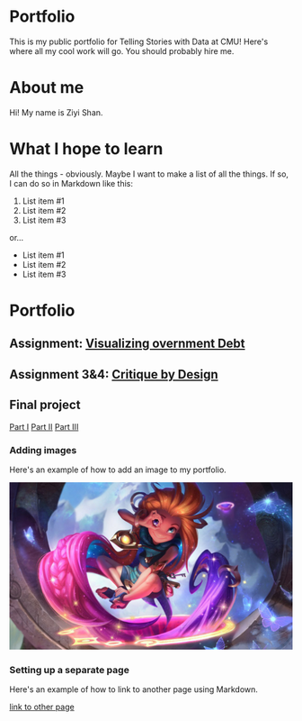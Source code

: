 # Portfolio
This is my public portfolio for Telling Stories with Data at CMU!  Here's where all my cool work will go.  You should probably hire me. 

# About me
Hi!  My name is Ziyi Shan.

# What I hope to learn
All the things - obviously. Maybe I want to make a list of all the things.  If so, I can do so in Markdown like this: 

1. List item #1
2. List item #2
3. List item #3

or...

- List item #1
- List item #2
- List item #3

# Portfolio

## Assignment: [Visualizing overnment Debt](visualizing-government-debt)

## Assignment 3&4: [Critique by Design](critique-by-design)

## Final project
[Part I](final-project-part-one.md)
[Part II](final-project-part-two.md)
[Part III](final-project-part-three.md)

### Adding images
Here's an example of how to add an image to my portfolio.


![A lol character picture](Zoe.jpg)


### Setting up a separate page

Here's an example of how to link to another page using Markdown.

[link to other page](dataviz1.md)

